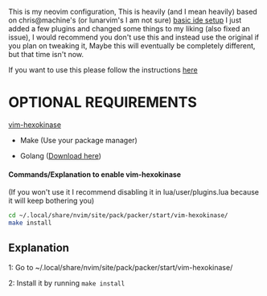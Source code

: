 This is my neovim configuration, This is heavily (and I mean heavily) based on chris@machine's (or lunarvim's I am not sure) [basic ide setup](https://github.com/LunarVim/nvim-basic-ide) I just added a few plugins and changed some things to my liking (also fixed an issue), I would recommend you don't use this and instead use the original if you plan on tweaking it, Maybe this will eventually be completely different, but that time isn't now. 

If you want to use this please follow the instructions [here](https://github.com/LunarVim/nvim-basic-ide/#get-healthy)

# OPTIONAL REQUIREMENTS

[vim-hexokinase](https://github.com/RRethy/vim-hexokinase)

- Make  (Use your package manager)

- Golang ([Download here](https://golang.org/doc/install/))


#### Commands/Explanation to enable vim-hexokinase

(If you won't use it I recommend disabling it in lua/user/plugins.lua because it will keep bothering you)

```bash
cd ~/.local/share/nvim/site/pack/packer/start/vim-hexokinase/
make install
```

## Explanation
1: Go to ~/.local/share/nvim/site/pack/packer/start/vim-hexokinase/

2: Install it by running `make install`
